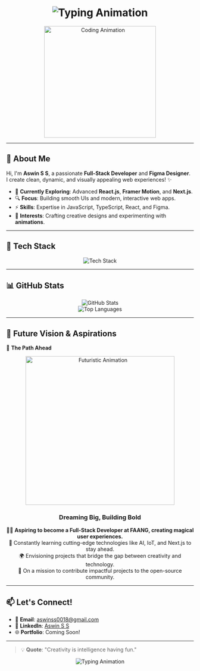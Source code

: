 <h1 align="center">
  <img src="https://readme-typing-svg.herokuapp.com?font=Fira+Code&size=30&duration=4000&pause=1000&center=true&vCenter=true&width=600&height=50&lines=Welcome+to+Aswin+S+S's+GitHub!;Full-Stack+Developer;UI%2FUX+Designer;Innovator+%26+Learner;Let's+Build+Amazing+Things!+🚀" alt="Typing Animation" />
</h1>

<p align="center">
  <img src="https://media.giphy.com/media/qgQUggAC3Pfv687qPC/giphy.gif" width="300px" alt="Coding Animation" />
</p>

---

## 👋 About Me

Hi, I'm **Aswin S S**, a passionate **Full-Stack Developer** and **Figma Designer**.  
I create clean, dynamic, and visually appealing web experiences! ✨  

- 🌱 **Currently Exploring**: Advanced **React.js**, **Framer Motion**, and **Next.js**.  
- 🔍 **Focus**: Building smooth UIs and modern, interactive web apps.  
- ⚡ **Skills**: Expertise in JavaScript, TypeScript, React, and Figma.  
- 🎨 **Interests**: Crafting creative designs and experimenting with **animations**.  

---

## 🚀 Tech Stack

<p align="center">
  <img src="https://skillicons.dev/icons?i=html,css,js,ts,react,nextjs,nodejs,mongodb,figma,tailwind,firebase,git" alt="Tech Stack" /><br/>
</p>

---

## 📊 GitHub Stats

<div align="center">
  <img src="https://github-readme-stats.vercel.app/api?username=aswinss18&show_icons=true&theme=radical" alt="GitHub Stats" />


</div>
<div align="center">
  <img src="https://github-readme-stats.vercel.app/api/top-langs/?username=aswinss18&layout=compact&theme=radical" alt="Top Languages" />
</div>

---
## 🚀 Future Vision & Aspirations  

🌟 **The Path Ahead**  
<div align="center">
  <img src="https://media.giphy.com/media/fwbZnTftCXVocKzfxR/giphy.gif" width="400px" alt="Futuristic Animation" />
  <h3>Dreaming Big, Building Bold</h3>
  <p>
    👨‍💻 <strong>Aspiring to become a Full-Stack Developer at FAANG, creating magical user experiences.</strong><br />
    🧠 Constantly learning cutting-edge technologies like AI, IoT, and Next.js to stay ahead.<br />
    🌍 Envisioning projects that bridge the gap between creativity and technology.<br />
    🔗 On a mission to contribute impactful projects to the open-source community.
  </p>
</div>

---

## 📫 Let's Connect!

- 📧 **Email**: [aswinss0018@gmail.com](mailto:aswinss0018@gmail.com)  
- 🔗 **LinkedIn**: [Aswin S S](https://www.linkedin.com/in/aswin-s-s-632405306/)  
- 🌐 **Portfolio**: Coming Soon!

---

> 💡 **Quote**: "Creativity is intelligence having fun."  

<p align="center">
  <img src="https://readme-typing-svg.herokuapp.com?font=Fira+Code&size=20&pause=1000&color=34F4F7&center=true&vCenter=true&width=435&lines=Thanks+for+visiting!;Happy+Coding!+%F0%9F%92%BB" alt="Typing Animation" />
</p>
